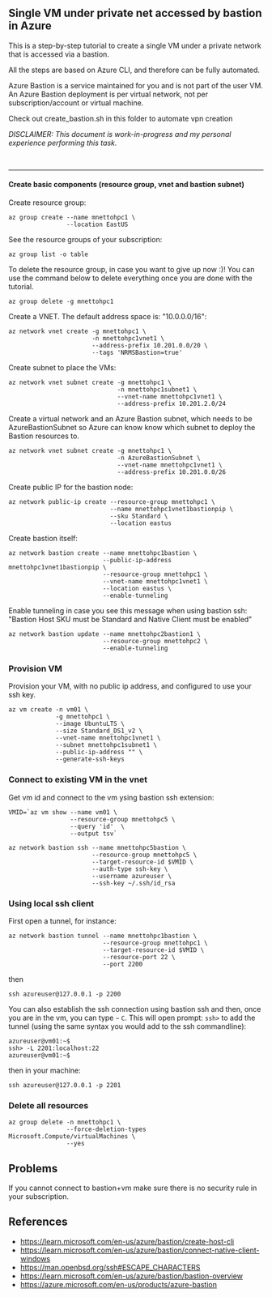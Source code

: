 ## Single VM under private net accessed by bastion in Azure


This is a step-by-step tutorial to create a single VM under a private network that
is accessed via a bastion.

All the steps are based on Azure CLI, and therefore can be fully automated.


Azure Bastion is a service maintained for you and is not part of the user VM. An
Azure Bastion deployment is per virtual network, not per subscription/account or
virtual machine.

Check out create_bastion.sh in this folder to automate vpn creation

*DISCLAIMER: This document is work-in-progress and my personal experience
performing this task.*

</br>

---

#### Create basic components (resource group, vnet and bastion subnet)

Create resource group:

```
az group create --name mnettohpc1 \
                --location EastUS
```

See the resource groups of your subscription:

```
az group list -o table
```

To delete the resource group, in case you want to give up now :)! You can use
the command below to delete everything once you are done with the tutorial.

```
az group delete -g mnettohpc1
```

Create a VNET. The default address space is: "10.0.0.0/16":

```
az network vnet create -g mnettohpc1 \
                       -n mnettohpc1vnet1 \
                       --address-prefix 10.201.0.0/20 \
                       --tags 'NRMSBastion=true'
```

Create subnet to place the VMs:

```
az network vnet subnet create -g mnettohpc1 \
                              -n mnettohpc1subnet1 \
                              --vnet-name mnettohpc1vnet1 \
                              --address-prefix 10.201.2.0/24
```

Create a virtual network and an Azure Bastion subnet, which needs to be
AzureBastionSubnet so Azure can know know which subnet to deploy the Bastion
resources to.

```
az network vnet subnet create -g mnettohpc1 \
                              -n AzureBastionSubnet \
                              --vnet-name mnettohpc1vnet1 \
                              --address-prefix 10.201.0.0/26
```

Create public IP for the bastion node:


```
az network public-ip create --resource-group mnettohpc1 \
                            --name mnettohpc1vnet1bastionpip \
                            --sku Standard \
                            --location eastus
```


Create bastion itself:

```
az network bastion create --name mnettohpc1bastion \
                          --public-ip-address mnettohpc1vnet1bastionpip \
                          --resource-group mnettohpc1 \
                          --vnet-name mnettohpc1vnet1 \
                          --location eastus \
                          --enable-tunneling
```

Enable tunneling in case you see this message when using bastion ssh: "Bastion Host SKU must be Standard and Native Client must be enabled"

```
az network bastion update --name mnettohpc2bastion1 \
                          --resource-group mnettohpc2 \
                          --enable-tunneling
```

### Provision VM

Provision your VM, with no public ip address, and configured to use your ssh key.

```
az vm create -n vm01 \
             -g mnettohpc1 \
             --image UbuntuLTS \
             --size Standard_DS1_v2 \
             --vnet-name mnettohpc1vnet1 \
             --subnet mnettohpc1subnet1 \
             --public-ip-address "" \
             --generate-ssh-keys
```

### Connect to existing VM in the vnet

Get vm id and connect to the vm ysing bastion ssh extension:
```
VMID=`az vm show --name vm01 \
                 --resource-group mnettohpc5 \
                 --query 'id'  \
                 --output tsv`

az network bastion ssh --name mnettohpc5bastion \
                       --resource-group mnettohpc5 \
                       --target-resource-id $VMID \
                       --auth-type ssh-key \
                       --username azureuser \
                       --ssh-key ~/.ssh/id_rsa
```

### Using local ssh client


First open a tunnel, for instance:

```
az network bastion tunnel --name mnettohpc1bastion \
                          --resource-group mnettohpc1 \
                          --target-resource-id $VMID \
                          --resource-port 22 \
                          --port 2200
```

then

```
ssh azureuser@127.0.0.1 -p 2200
```

You can also establish the ssh connection using bastion ssh and then, once you
are in the vm, you can type ``~`` ``C``. This will open prompt: ``ssh>`` to add the tunnel (using the same syntax you would add to the ssh commandline):

```
azureuser@vm01:~$
ssh> -L 2201:localhost:22
azureuser@vm01:~$
```

then in your machine:

```
ssh azureuser@127.0.0.1 -p 2201
```



### Delete all resources
```
az group delete -n mnettohpc1 \
                --force-deletion-types Microsoft.Compute/virtualMachines \
                --yes
```


## Problems

If you cannot connect to bastion+vm make sure there is no security rule in your
subscription.



## References

- https://learn.microsoft.com/en-us/azure/bastion/create-host-cli
- https://learn.microsoft.com/en-us/azure/bastion/connect-native-client-windows
- https://man.openbsd.org/ssh#ESCAPE_CHARACTERS
- https://learn.microsoft.com/en-us/azure/bastion/bastion-overview
- https://azure.microsoft.com/en-us/products/azure-bastion
